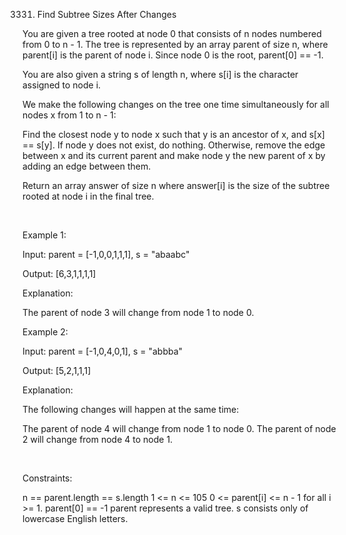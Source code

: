 3331. Find Subtree Sizes After Changes

You are given a tree rooted at node 0 that consists of n nodes numbered from 0 to n - 1. The tree is represented by an array parent of size n, where parent[i] is the parent of node i. Since node 0 is the root, parent[0] == -1.

You are also given a string s of length n, where s[i] is the character assigned to node i.

We make the following changes on the tree one time simultaneously for all nodes x from 1 to n - 1:

Find the closest node y to node x such that y is an ancestor of x, and s[x] == s[y].
If node y does not exist, do nothing.
Otherwise, remove the edge between x and its current parent and make node y the new parent of x by adding an edge between them.

Return an array answer of size n where answer[i] is the size of the 
subtree
 rooted at node i in the final tree.

 

Example 1:

Input: parent = [-1,0,0,1,1,1], s = "abaabc"

Output: [6,3,1,1,1,1]

Explanation:

The parent of node 3 will change from node 1 to node 0.

Example 2:

Input: parent = [-1,0,4,0,1], s = "abbba"

Output: [5,2,1,1,1]

Explanation:

The following changes will happen at the same time:

The parent of node 4 will change from node 1 to node 0.
The parent of node 2 will change from node 4 to node 1.

 

Constraints:

n == parent.length == s.length
1 <= n <= 105
0 <= parent[i] <= n - 1 for all i >= 1.
parent[0] == -1
parent represents a valid tree.
s consists only of lowercase English letters.